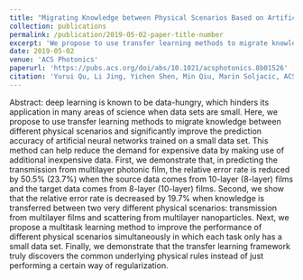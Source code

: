 ```yaml
---
title: "Migrating Knowledge between Physical Scenarios Based on Artificial Neural Networks"
collection: publications
permalink: /publication/2019-05-02-paper-title-number
excerpt: 'We propose to use transfer learning methods to migrate knowledge between different physical scenarios and significantly improve the prediction accuracy of artificial neural networks trained on a small data set.'
date: 2019-05-02
venue: 'ACS Photonics'
paperurl: 'https://pubs.acs.org/doi/abs/10.1021/acsphotonics.8b01526'
citation: 'Yurui Qu, Li Jing, Yichen Shen, Min Qiu, Marin Soljacic, ACS Photonics, 2019, 6(5): 1168-1174'
---
```


Abstract: deep learning is known to be data-hungry, which hinders its application in many areas of science when data sets are small. Here, we propose to use transfer learning methods to migrate knowledge between different physical scenarios and significantly improve the prediction accuracy of artificial neural networks trained on a small data set. This method can help reduce the demand for expensive data by making use of additional inexpensive data. First, we demonstrate that, in predicting the transmission from multilayer photonic film, the relative error rate is reduced by 50.5% (23.7%) when the source data comes from 10-layer (8-layer) films and the target data comes from 8-layer (10-layer) films. Second, we show that the relative error rate is decreased by 19.7% when knowledge is transferred between two very different physical scenarios: transmission from multilayer films and scattering from multilayer nanoparticles. Next, we propose a multitask learning method to improve the performance of different physical scenarios simultaneously in which each task only has a small data set. Finally, we demonstrate that the transfer learning framework truly discovers the common underlying physical rules instead of just performing a certain way of regularization.

